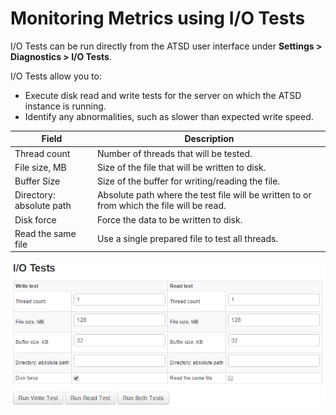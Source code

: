 # Monitoring Metrics using I/O Tests

I/O Tests can be run directly from the ATSD user interface under **Settings > Diagnostics > I/O Tests**.

I/O Tests allow you to:

* Execute disk read and write tests for the server on which the ATSD
    instance is running.
* Identify any abnormalities, such as slower than expected write speed.

| Field | Description |
| --- | --- |
| Thread count | Number of threads that will be tested. |
| File size, MB | Size of the file that will be written to disk. |
| Buffer Size | Size of the buffer for writing/reading the file. |
| Directory: absolute path | Absolute path where the test file will be written to or from which the file will be read. |
| Disk force | Force the data to be written to disk. |
| Read the same file | Use a single prepared file to test all threads. |

![](images/atsd_io_tests.png "atsd_io_tests")
